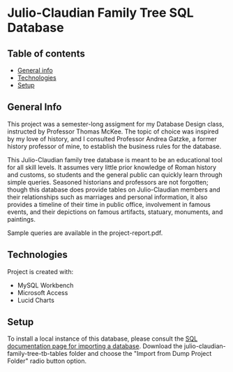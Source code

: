 # Julio-Claudian Family Tree SQL Database

## Table of contents
* [General info](#general-info)
* [Technologies](#technologies)
* [Setup](#setup)

## General Info
This project was a semester-long assigment for my Database Design class, instructed by Professor Thomas McKee.
The topic of choice was inspired by my love of history, and I consulted Professor Andrea Gatzke, a former history professor of mine, to establish the business rules for the database.

This Julio-Claudian family tree database is meant to be an educational tool for all skill levels. It assumes very little prior knowledge of Roman history and customs, so students and the general public can quickly learn through simple queries. Seasoned historians and professors are not forgotten; though this database does provide tables on Julio-Claudian members and their relationships such as marriages and personal information, it also provides a timeline of their time in public office, involvement in famous events, and their depictions on famous artifacts, statuary, monuments, and paintings. 

Sample queries are available in the project-report.pdf.
	
## Technologies
Project is created with:
* MySQL Workbench
* Microsoft Access
* Lucid Charts
	
## Setup
To install a local instance of this database, please consult the [SQL documentation page for importing a database]("https://dev.mysql.com/doc/workbench/en/wb-admin-export-import-management.html"). Download the julio-claudian-family-tree-tb-tables folder and choose the "Import from Dump Project Folder" radio button option.